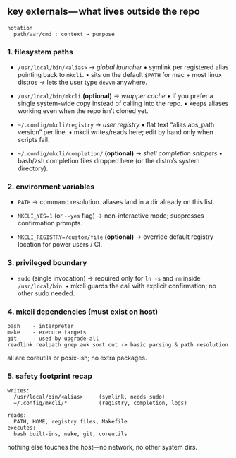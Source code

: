 ## key externals — what lives **outside** the repo

```
notation
  path/var/cmd : context → purpose
```

### 1. filesystem paths

* `/usr/local/bin/<alias>`
  → *global launcher*
  • symlink per registered alias pointing back to `mkcli`.
  • sits on the default `$PATH` for mac + most linux distros → lets the user type `devvm` anywhere.

* `/usr/local/bin/mkcli` **(optional)**
  → *wrapper cache*
  • if you prefer a single system-wide copy instead of calling into the repo.
  • keeps aliases working even when the repo isn’t cloned yet.

* `~/.config/mkcli/registry`
  → *user registry*
  • flat text “alias abs\_path version” per line.
  • mkcli writes/reads here; edit by hand only when scripts fail.

* `~/.config/mkcli/completion/` **(optional)**
  → *shell completion snippets*
  • bash/zsh completion files dropped here (or the distro’s system directory).

### 2. environment variables

* `PATH`
  → command resolution. aliases land in a dir already on this list.

* `MKCLI_YES=1` (or `--yes` flag)
  → non-interactive mode; suppresses confirmation prompts.

* `MKCLI_REGISTRY=/custom/file` **(optional)**
  → override default registry location for power users / CI.

### 3. privileged boundary

* `sudo` (single invocation)
  → required only for `ln -s` and `rm` inside `/usr/local/bin`.
  • mkcli guards the call with explicit confirmation; no other sudo needed.

### 4. mkcli dependencies (must exist on host)

```
bash    - interpreter
make    - execute targets
git     - used by upgrade-all
readlink realpath grep awk sort cut -> basic parsing & path resolution
```

all are coreutils or posix-ish; no extra packages.

### 5. safety footprint recap

```
writes:
  /usr/local/bin/<alias>     (symlink, needs sudo)
  ~/.config/mkcli/*          (registry, completion, logs)

reads:
  PATH, HOME, registry files, Makefile
executes:
  bash built-ins, make, git, coreutils
```

nothing else touches the host—no network, no other system dirs.
